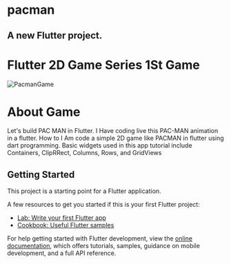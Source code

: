 # pacman
## A new Flutter project.
# Flutter  2D Game Series 1St Game 

![PacmanGame](https://user-images.githubusercontent.com/66225746/209554161-e67cf486-38ea-4187-bc63-369a3b0c0dbc.jpeg)


# About Game
Let's build PAC MAN in Flutter.
I  Have coding live this PAC-MAN animation in a flutter. 
How to I Am code a simple 2D game like PACMAN in flutter using dart programming. Basic widgets used in this app tutorial include Containers, ClipRRect, Columns, Rows, and GridViews

## Getting Started

This project is a starting point for a Flutter application.

A few resources to get you started if this is your first Flutter project:

- [Lab: Write your first Flutter app](https://docs.flutter.dev/get-started/codelab)
- [Cookbook: Useful Flutter samples](https://docs.flutter.dev/cookbook)

For help getting started with Flutter development, view the
[online documentation](https://docs.flutter.dev/), which offers tutorials,
samples, guidance on mobile development, and a full API reference.
